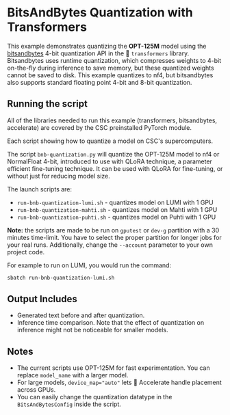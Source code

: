 # BitsAndBytes Quantization with Transformers

This example demonstrates quantizing the **OPT-125M** model using the [bitsandbytes](https://github.com/TimDettmers/bitsandbytes) 4-bit quantization API in the 🤗 `transformers` library. Bitsandbytes uses runtime quantization, which compresses weights to 4-bit on-the-fly during inference to save memory, but these quantized weights cannot be saved to disk. This example quantizes to nf4, but bitsandbytes also supports standard floating point 4-bit and 8-bit quantization.

## Running the script

All of the libraries needed to run this example (transformers, bitsandbytes, accelerate) are covered by the CSC preinstalled PyTorch module.

Each script showing how to quantize a model on CSC's supercomputers. 

The script `bnb-quantization.py` will quantize the OPT-125M model to nf4 or NormalFloat 4-bit, introduced to use with QLoRA technique, a parameter efficient fine-tuning technique. It can be used with QLoRA for fine-tuning, or without just for reducing model size. 

The launch scripts are: 

- `run-bnb-quantization-lumi.sh` - quantizes model on LUMI with 1 GPU 
- `run-bnb-quantization-mahti.sh` - quantizes model on Mahti with 1 GPU
- `run-bnb-quantization-puhti.sh` - quantizes model on Puhti with 1 GPU

**Note:** the scripts are made to be run on `gputest` or `dev-g` partition with a 30 minutes time-limit. You have to select the proper partition for longer jobs for your real runs. Additionally, change the `--account` parameter to your own project code. 

For example to run on LUMI, you would run the command: 

```bash
sbatch run-bnb-quantization-lumi.sh
```

## Output Includes

- Generated text before and after quantization.
- Inference time comparison. Note that the effect of quantization on inference might not be noticeable for smaller models.

## Notes

- The current scripts use OPT-125M for fast experimentation. You can replace `model_name` with a larger model.
- For large models, `device_map="auto"` lets 🤗 Accelerate handle placement across GPUs.
- You can easily change the quantization datatype in the `BitsAndBytesConfig` inside the script.
